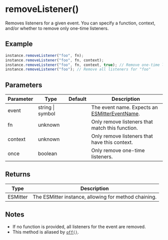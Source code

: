 # removeListener()

Removes listeners for a given event. You can specify a function, context, and/or whether to remove only one-time listeners.

## Example

```typescript
instance.removeListener("foo", fn);
instance.removeListener("foo", fn, context);
instance.removeListener("foo", fn, context, true); // Remove one-time listeners
instance.removeListener("foo"); // Remove all listeners for "foo"
```

## Parameters

| Parameter | Type             | Default | Description                                                                   |
| --------- | ---------------- | ------- | ----------------------------------------------------------------------------- |
| event     | string \| symbol |         | The event name. Expects an [ESMitterEventName](/api/types#esmittereventname). |
| fn        | unknown          |         | Only remove listeners that match this function.                               |
| context   | unknown          |         | Only remove listeners that have this context.                                 |
| once      | boolean          |         | Only remove one-time listeners.                                               |

## Returns

| Type     | Description                                          |
| -------- | ---------------------------------------------------- |
| ESMitter | The ESMitter instance, allowing for method chaining. |

## Notes

- If no function is provided, all listeners for the event are removed.
- This method is aliased by [`off()`](/api/off).
